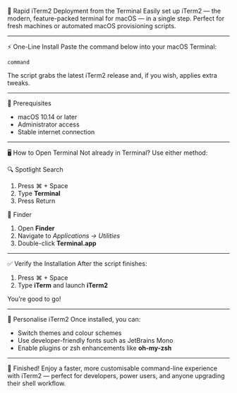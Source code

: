 🚀 Rapid iTerm2 Deployment from the Terminal
Easily set up iTerm2 — the modern, feature-packed terminal for macOS — in a single step. Perfect for fresh machines or automated macOS provisioning scripts.

---

⚡️ One-Line Install
Paste the command below into your macOS Terminal:

`command`

The script grabs the latest iTerm2 release and, if you wish, applies extra tweaks.

---

🧩 Prerequisites

* macOS 10.14 or later
* Administrator access
* Stable internet connection

---

🖥 How to Open Terminal
Not already in Terminal? Use either method:

🔍 Spotlight Search

1. Press ⌘ + Space
2. Type **Terminal**
3. Press Return

📁 Finder

1. Open **Finder**
2. Navigate to *Applications → Utilities*
3. Double-click **Terminal.app**

---

✅ Verify the Installation
After the script finishes:

1. Press ⌘ + Space
2. Type **iTerm** and launch **iTerm2**

You’re good to go!

---

🎨 Personalise iTerm2
Once installed, you can:

* Switch themes and colour schemes
* Use developer-friendly fonts such as JetBrains Mono
* Enable plugins or zsh enhancements like **oh-my-zsh**

---

🙌 Finished!
Enjoy a faster, more customisable command-line experience with iTerm2 — perfect for developers, power users, and anyone upgrading their shell workflow.
